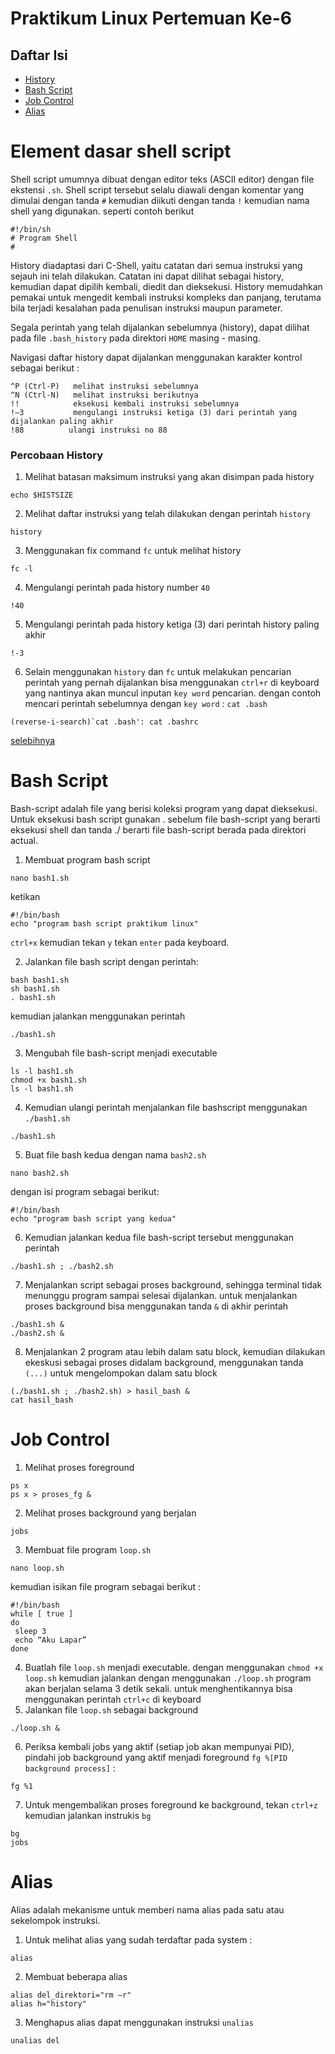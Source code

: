 Praktikum Linux Pertemuan Ke-6
==============================

## Daftar Isi
- [History](#history) 
- [Bash Script](#bash-script)
- [Job Control](#job-control)
- [Alias](#alias)


Element dasar shell script
==========================

Shell script umumnya dibuat dengan editor teks (ASCII editor) dengan file ekstensi `.sh`. Shell script tersebut selalu diawali dengan komentar yang dimulai dengan tanda `#` kemudian diikuti dengan tanda `!` kemudian nama shell yang digunakan. seperti contoh berikut
```
#!/bin/sh
# Program Shell
#
```
History diadaptasi dari C-Shell, yaitu catatan dari semua instruksi yang sejauh ini telah dilakukan. Catatan ini dapat dilihat sebagai history, kemudian dapat dipilih kembali, diedit dan dieksekusi. History memudahkan pemakai untuk mengedit kembali instruksi kompleks dan panjang, terutama bila terjadi kesalahan pada penulisan instruksi maupun parameter.

Segala perintah yang telah dijalankan sebelumnya (history), dapat dilihat pada file `.bash_history` pada direktori `HOME` masing - masing.

Navigasi daftar history dapat dijalankan menggunakan karakter kontrol sebagai berikut :
```
^P (Ctrl-P)   melihat instruksi sebelumnya
^N (Ctrl-N)   melihat instruksi berikutnya
!!            eksekusi kembali instruksi sebelumnya
!–3           mengulangi instruksi ketiga (3) dari perintah yang dijalankan paling akhir
!88          ulangi instruksi no 88
```

### Percobaan History

1. Melihat batasan maksimum instruksi yang akan disimpan pada history
```
echo $HISTSIZE
```
2. Melihat daftar instruksi yang telah dilakukan dengan perintah `history`
```
history
```
3. Menggunakan fix command `fc` untuk melihat history
```
fc -l
```
4. Mengulangi perintah pada history number `40`
```
!40
```
5. Mengulangi perintah pada history ketiga (3) dari perintah history paling akhir
```
!-3
```
6. Selain menggunakan `history` dan `fc` untuk melakukan pencarian perintah yang pernah dijalankan bisa menggunakan `ctrl+r` di  keyboard yang nantinya akan muncul inputan `key word` pencarian. dengan contoh mencari perintah sebelumnya dengan `key word` : `cat .bash`
```
(reverse-i-search)`cat .bash': cat .bashrc 
```

[selebihnya](https://www.washington.edu/computing/unix/history.html)

Bash Script
===========

Bash-script adalah file yang berisi koleksi program yang dapat dieksekusi. Untuk eksekusi bash script gunakan . sebelum file bash-script yang berarti eksekusi shell dan tanda ./ berarti file bash-script berada pada direktori actual.
1. Membuat program bash script
```
nano bash1.sh
```
ketikan
```
#!/bin/bash
echo "program bash script praktikum linux"
```
`ctrl+x` kemudian tekan `y` tekan `enter` pada keyboard.

2. Jalankan file bash script dengan perintah:
```
bash bash1.sh
sh bash1.sh
. bash1.sh
```
kemudian jalankan menggunakan perintah
```
./bash1.sh
```
3. Mengubah file bash-script menjadi executable
```
ls -l bash1.sh
chmod +x bash1.sh
ls -l bash1.sh
```
4. Kemudian ulangi perintah menjalankan file bashscript menggunakan `./bash1.sh`
```
./bash1.sh
```
5. Buat file bash kedua dengan nama `bash2.sh`
```
nano bash2.sh
```
dengan isi program sebagai berikut:
```
#!/bin/bash
echo "program bash script yang kedua"
```
6. Kemudian jalankan kedua file bash-script tersebut menggunakan perintah
```
./bash1.sh ; ./bash2.sh
```
7. Menjalankan script sebagai proses background, sehingga terminal tidak menunggu program sampai selesai dijalankan. untuk menjalankan proses background bisa menggunakan tanda `&` di akhir perintah
```
./bash1.sh &
./bash2.sh &
```
8. Menjalankan 2 program atau lebih dalam satu block, kemudian dilakukan ekeskusi sebagai proses didalam background, menggunakan tanda `(...)` untuk mengelompokan dalam satu block
```
(./bash1.sh ; ./bash2.sh) > hasil_bash &
cat hasil_bash
```

# Job Control

1. Melihat proses foreground
```
ps x
ps x > proses_fg &
```
2. Melihat proses background yang berjalan
```
jobs
```
3. Membuat file program `loop.sh`
```
nano loop.sh
```
kemudian isikan file program sebagai berikut :
```
#!/bin/bash 
while [ true ] 
do
 sleep 3
 echo “Aku Lapar”
done
```
4. Buatlah file `loop.sh` menjadi executable. dengan menggunakan `chmod +x loop.sh` kemudian jalankan dengan menggunakan `./loop.sh` program akan berjalan selama 3 detik sekali. untuk menghentikannya bisa menggunakan perintah `ctrl+c` di keyboard
5. Jalankan file `loop.sh` sebagai background
```
./loop.sh &
```
6. Periksa kembali jobs yang aktif (setiap job akan mempunyai  PID), pindahi job background yang aktif menjadi foreground `fg %[PID background process]` :
```
fg %1
```
7. Untuk mengembalikan proses foreground ke background, tekan `ctrl+z` kemudian jalankan instrukis `bg`
```
bg
jobs
```

# Alias
Alias adalah mekanisme untuk memberi nama alias pada satu atau sekelompok instruksi. 
1. Untuk melihat alias yang sudah terdaftar pada system :
```
alias
```
2. Membuat beberapa alias
```
alias del_direktori="rm –r"
alias h="history"
```
3. Menghapus alias dapat menggunakan instruksi `unalias`
```
unalias del
```